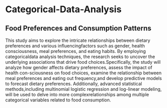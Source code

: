 # Categorical-Data-Analysis
## Food Preferences and Consumption Patterns
This study aims to explore the intricate relationships between dietary preferences and various influencingfactors such as gender, health consciousness, meal preferences, and eating habits. By employing categoricaldata analysis techniques, the research seeks to uncover the underlying associations that drive food choices.Specifically, the study will analyze how gender affects dietary preferences, assess the impact of health con-sciousness on food choices, examine the relationship between meal preferences and eating out frequency,and develop predictive models to forecast dietary preferences. Additionally, advanced statistical methods,including multinomial logistic regression and log-linear modeling, will be used to delve into more complexrelationships among multiple categorical variables related to food consumption.
